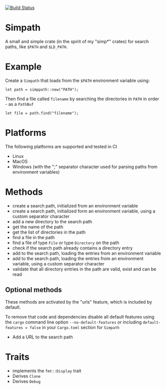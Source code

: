 [![Build Status](https://travis-ci.org/andrewdavidmackenzie/simpath.svg?branch=master)](https://travis-ci.org/andrewdavidmackenzie/simpath)

# Simpath
A small and simple crate (in the spirit of my "simp*" crates) for search paths, like `$PATH` and `$LD_PATH`.

# Example
Create a `Simpath` that loads from the `$PATH` environment variable using:

```
let path = simppath::new("PATH");
```

Then find a file called `filename` by searching the directories in `PATH` in order - as a `PathBuf`
```
let file = path.find("filename");
```

# Platforms
The following platforms are supported and tested in CI
* Linux
* MacOS
* Windows (with the ";" separator character used for parsing paths from environment variables)

# Methods
* create a search path, initialized from an environment variable
* create a search path, initialized form an environment variable, using a custom separator character
* add a new directory to the search path
* get the name of the path 
* get the list of directories in the path
* find a file in the path
* find a file of type `File` or type `Directory` on the path
* check if the search path already contains a directory entry
* add to the search path, loading the entries from an environment variable
* add to the search path, loading the entries from an environment variable, using a custom separator character
* validate that all directory entries in the path are valid, exist and can be read

## Optional methods
These methods are activated by the "urls" feature, which is included by default. 

To remove that code and dependencies disable all default features using the `cargo` command line option
`--no-default-features` or including `default-features = false` in your `Cargo.toml` section for `Simpath`

* Add a URL to the search path

# Traits
* implements the `fmt::Display` trait
* Derives `Clone`
* Derives `Debug`